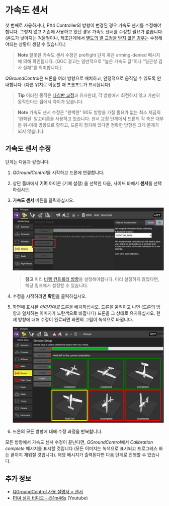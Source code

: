 # 가속도 센서

첫 번째로 사용하거나, PX4 Controller의 방향이 변경된 경우 가속도 센서를 수정해야 합니다. 그렇지 않고 기존에 사용하고 있던 경우 가속도 센서를 수정할 필요가 없습니다. (온도가 낮아지는 겨울철이나, 제조단계에서 [별도의 열 교정을 받지 않은 경우](../advanced_config/sensor_thermal_calibration.md)는 수정해야되는 상황이 생길 수 있습니다.)

> **Note** 잘못된 가속도 센서 수정은 preflight 단계 혹은 arming-denied 메시지에 의해 확인됩니다. (QGC 경고는 일반적으로 "높은 가속도 값"이나 "일관성 검사 실패"를 의미합니다.)

*QGroundControl*은 드론을 여러 방향으로 배치하고, 안정적으로 움직일 수 있도록 안내합니다. (다른 위치로 이동할 때 프롬포트가 표시됩니다)

> **Tip** 이러한 동작은 [나침반 교정](../config/compass.md)과 유사한데, 각 방향에서 회전하지 않고 가만히 동작한다는 점에서 차이가 있습니다.

> **Note** 가속도 센서 수정은 "완벽한" 90도 방향을 가질 필요가 없는 최소 제곱의 '완화된' 알고리즘을 사용하고 있습니다. 센서 교정 단계에서 드론의 각 축은 대부분 위-아래 방향으로 향하고, 드론이 정지해 있다면 정확한 방향은 크게 문제가 되지 않습니다.

## 가속도 센서 수정

단계는 다음과 같습니다:

1. *QGroundControl*을 시작하고 드론에 연결합니다.
2. 상단 툴바에서 **기어** 아이콘 (기체 설정) 을 선택한 다음, 사이드 바에서 **센서**를 선택하십시오.
3. **가속도 센서** 버튼을 클릭하십시오.

   ![가속도 센서 수정](../../assets/qgc/setup/sensor/accelerometer.jpg)

   > **참고** 미리 [비행 컨트롤러 방향](../config/flight_controller_orientation.md)을 설정해야합니다. 미리 설정하지 않았다면, 해당 링크에서 설정할 수 있습니다.
    
4. 수정을 시작하려면 **확인**을 클릭하십시오.
5. 화면에 표시된 *이미지대로* 드론을 배치하십시오. 드론을 움직이고 나면 (드론의 방향과 일치하는 이미지가 노란색으로 바뀝니다) 드론을 그 상태로 유지하십시오. 현재 방향에 대해 수정이 완료되면 화면의 그림이 녹색으로 바뀝니다.
        
   ![가속도 센서 수정](../../assets/qgc/setup/sensor/accelerometer_positions_px4.jpg)
    
6. 드론의 모든 방향에 대해 수정 과정을 반복합니다. 

모든 방향에서 가속도 센서 수정이 끝난다면, *QGroundControl*에서 *Calibration complete* 메시지를 표시할 것입니다 (모든 이미지는 녹색으로 표시되고 프로그레스 바는 끝까지 채워질 것입니다). 해당 메시지가 출력된다면 다음 단계로 진행할 수 있습니다.
   
## 추가 정보
* [QGroundControl 사용 설명서 > 센서](https://docs.qgroundcontrol.com/en/SetupView/sensors_px4.html#accelerometer)
* [PX4 설치 비디오 - @1m46s](https://youtu.be/91VGmdSlbo4?t=1m46s) (Youtube)
